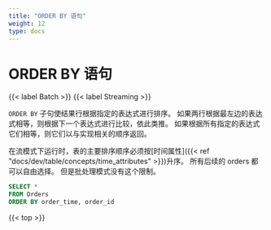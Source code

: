```yaml
---
title: "ORDER BY 语句"
weight: 12
type: docs
---
```

<!--
Licensed to the Apache Software Foundation (ASF) under one
or more contributor license agreements.  See the NOTICE file
distributed with this work for additional information
regarding copyright ownership.  The ASF licenses this file
to you under the Apache License, Version 2.0 (the
"License"); you may not use this file except in compliance
with the License.  You may obtain a copy of the License at

  http://www.apache.org/licenses/LICENSE-2.0

Unless required by applicable law or agreed to in writing,
software distributed under the License is distributed on an
"AS IS" BASIS, WITHOUT WARRANTIES OR CONDITIONS OF ANY
KIND, either express or implied.  See the License for the
specific language governing permissions and limitations
under the License.
-->

# ORDER BY 语句

{{< label Batch >}} {{< label Streaming >}}

`ORDER BY` 子句使结果行根据指定的表达式进行排序。 如果两行根据最左边的表达式相等，则根据下一个表达式进行比较，依此类推。 如果根据所有指定的表达式它们相等，则它们以与实现相关的顺序返回。

在流模式下运行时，表的主要排序顺序必须按[时间属性]({{< ref "docs/dev/table/concepts/time_attributes" >}})升序。 所有后续的 orders 都可以自由选择。 但是批处理模式没有这个限制。

```sql
SELECT *
FROM Orders
ORDER BY order_time, order_id
```

{{< top >}}
